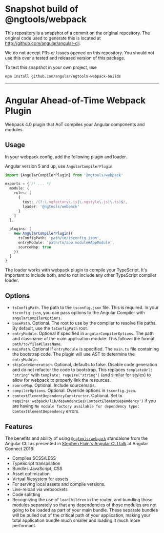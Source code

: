 
# Snapshot build of @ngtools/webpack

This repository is a snapshot of a commit on the original repository. The original code used to
generate this is located at http://github.com/angular/angular-cli.

We do not accept PRs or Issues opened on this repository. You should not use this over a tested and
released version of this package.

To test this snapshot in your own project, use

```bash
npm install github.com/angular/ngtools-webpack-builds
```

----
# Angular Ahead-of-Time Webpack Plugin

Webpack 4.0 plugin that AoT compiles your Angular components and modules.

## Usage

In your webpack config, add the following plugin and loader.

Angular version 5 and up, use `AngularCompilerPlugin`:

```typescript
import {AngularCompilerPlugin} from '@ngtools/webpack'

exports = { /* ... */
  module: {
    rules: [
      {
        test: /(?:\.ngfactory\.js|\.ngstyle\.js|\.ts)$/,
        loader: '@ngtools/webpack'
      }
    ]
  },

  plugins: [
    new AngularCompilerPlugin({
      tsConfigPath: 'path/to/tsconfig.json',
      entryModule: 'path/to/app.module#AppModule',
      sourceMap: true
    })
  ]
}
```

The loader works with webpack plugin to compile your TypeScript. It's important to include both, and to not include any other TypeScript compiler loader.

## Options

* `tsConfigPath`. The path to the `tsconfig.json` file. This is required. In your `tsconfig.json`, you can pass options to the Angular Compiler with `angularCompilerOptions`.
* `basePath`. Optional. The root to use by the compiler to resolve file paths. By default, use the `tsConfigPath` root.
* `entryModule`. Optional if specified in `angularCompilerOptions`. The path and classname of the main application module. This follows the format `path/to/file#ClassName`.
* `mainPath`. Optional if `entryModule` is specified. The `main.ts` file containing the bootstrap code. The plugin will use AST to determine the `entryModule`.
* `skipCodeGeneration`. Optional, defaults to false. Disable code generation and do not refactor the code to bootstrap. This replaces `templateUrl: "string"` with `template: require("string")` (and similar for styles) to allow for webpack to properly link the resources.
* `sourceMap`. Optional. Include sourcemaps.
* `compilerOptions`. Optional. Override options in `tsconfig.json`.
* `contextElementDependencyConstructor`. Optional. Set to `require('webpack/lib/dependencies/ContextElementDependency')` if you are having `No module factory available for dependency type: ContextElementDependency` errors.

## Features
The benefits and ability of using [`@ngtools/webpack`](https://www.npmjs.com/~ngtools) standalone from the Angular CLI as presented in [Stephen Fluin's Angular CLI talk](https://youtu.be/uBRK6cTr4Vk?t=6m45s) at Angular Connect 2016:

* Compiles SCSS/LESS
* TypeScript transpilation
* Bundles JavaScript, CSS
* Asset optimization
* Virtual filesystem for assets
 * For serving local assets and compile versions.
* Live-reload via websockets
* Code splitting
 * Recognizing the use of `loadChildren` in the router, and bundling those modules separately so that any dependencies of those modules are not going to be loaded as part of your main bundle. These separate bundles will be pulled out of the critical path of your application, making your total application bundle much smaller and loading it much more performant.
